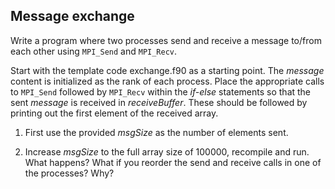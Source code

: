 ## Message exchange

Write a program where two processes send and receive a message to/from
each other using `MPI_Send` and `MPI_Recv`.

Start with the template code exchange.f90 as a starting point. The *message* 
content is initialized as the rank of each process. Place the appropriate
calls to `MPI_Send` followed by `MPI_Recv` within the *if-else* statements so 
that the sent *message* is received in *receiveBuffer*. These should be followed by 
printing out the first element of the received array. 

1. First use the provided *msgSize* as the number of elements sent.

2. Increase *msgSize* to the full array size of 100000, recompile and run. What happens? What if 
you reorder the send and receive calls in one of the processes? Why?

